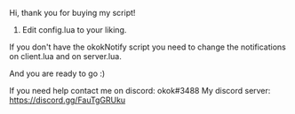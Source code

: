 Hi, thank you for buying my script!

1. Edit config.lua to your liking.

If you don't have the okokNotify script you need to change the notifications on client.lua and on server.lua.

And you are ready to go :)

If you need help contact me on discord: okok#3488
My discord server: https://discord.gg/FauTgGRUku